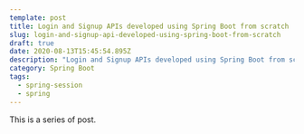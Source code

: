 ```yaml
---
template: post
title: Login and Signup APIs developed using Spring Boot from scratch
slug: login-and-signup-api-developed-using-spring-boot-from-scratch
draft: true
date: 2020-08-13T15:45:54.895Z
description: "Login and Signup APIs developed using Spring Boot from scratch "
category: Spring Boot
tags:
  - spring-session
  - spring
---
```

This is a series of post.